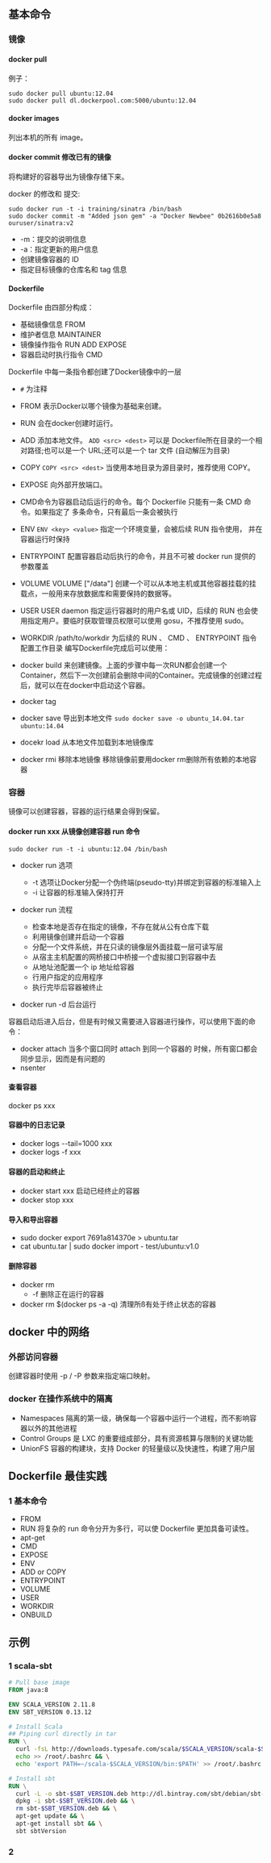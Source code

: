 
## 基本命令


### 镜像

#### docker pull 

例子：

```
sudo docker pull ubuntu:12.04
sudo docker pull dl.dockerpool.com:5000/ubuntu:12.04
```

#### docker images
列出本机的所有 image。

#### 

#### docker commit 修改已有的镜像
将构建好的容器导出为镜像存储下来。

docker 的修改和 提交:

```
sudo docker run -t -i training/sinatra /bin/bash
sudo docker commit -m "Added json gem" -a "Docker Newbee" 0b2616b0e5a8 ouruser/sinatra:v2
```
+ -m：提交的说明信息
+ -a：指定更新的用户信息
+ 创建镜像容器的 ID
+ 指定目标镜像的仓库名和 tag 信息

#### Dockerfile

Dockerfile 由四部分构成：

+ 基础镜像信息 FROM
+ 维护者信息 MAINTAINER
+ 镜像操作指令  RUN ADD EXPOSE
+ 容器启动时执行指令 CMD


Dockerfile 中每一条指令都创建了Docker镜像中的一层
+ `#` 为注释
+ FROM 表示Docker以哪个镜像为基础来创建。
+ RUN 会在docker创建时运行。
+ ADD 添加本地文件。 `ADD <src> <dest>` <src> 可以是 Dockerfile所在目录的一个相对路径;也可以是一个 URL;还可以是一个 tar 文件 (自动解压为目录)
+ COPY `COPY <src> <dest>` 当使用本地目录为源目录时，推荐使用 COPY。
+ EXPOSE 向外部开放端口。
+ CMD命令为容器启动后运行的命令。每个 Dockerfile 只能有一条 CMD 命令。如果指定了 多条命令，只有最后一条会被执行
+ ENV `ENV <key> <value>` 指定一个环境变量，会被后续 RUN 指令使用， 并在容器运行时保持
+ ENTRYPOINT 配置容器启动后执行的命令，并且不可被 docker run 提供的参数覆盖
+ VOLUME VOLUME ["/data"] 创建一个可以从本地主机或其他容器挂载的挂载点，一般用来存放数据库和需要保持的数据等。
+ USER USER daemon 指定运行容器时的用户名或 UID，后续的 RUN 也会使用指定用户。要临时获取管理员权限可以使用 gosu，不推荐使用 sudo。
+ WORKDIR /path/to/workdir 为后续的 RUN 、 CMD 、 ENTRYPOINT 指令配置工作目录
编写Dockerfile完成后可以使用：

+ docker build  来创建镜像。上面的步骤中每一次RUN都会创建一个Container，然后下一次创建前会删除中间的Container。完成镜像的创建过程后，就可以在在docker中启动这个容器。
+ docker tag 
+ docker save 导出到本地文件 `sudo docker save -o ubuntu_14.04.tar ubuntu:14.04`
+ docekr load 从本地文件加载到本地镜像库
+ docker rmi 移除本地镜像 移除镜像前要用docker rm删除所有依赖的本地容器

### 容器

镜像可以创建容器，容器的运行结果会得到保留。

#### docker run xxx 从镜像创建容器 run 命令
```
sudo docker run -t -i ubuntu:12.04 /bin/bash
```
+ docker run 选项
  + -t 选项让Docker分配一个伪终端(pseudo-tty)并绑定到容器的标准输入上
  + -i 让容器的标准输入保持打开

+ docker run 流程
    - 检查本地是否存在指定的镜像，不存在就从公有仓库下载
    - 利用镜像创建并启动一个容器
    - 分配一个文件系统，并在只读的镜像层外面挂载一层可读写层
    - 从宿主主机配置的网桥接口中桥接一个虚拟接口到容器中去
    - 从地址池配置一个 ip 地址给容器
    - 行用户指定的应用程序
    - 执行完毕后容器被终止

+ docker run -d 后台运行

容器启动后进入后台，但是有时候又需要进入容器进行操作，可以使用下面的命令：
+ docker attach <name> 当多个窗口同时 attach 到同一个容器的 时候，所有窗口都会同步显示，因而是有问题的
+ nsenter

#### 查看容器
docker ps xxx
#### 容器中的日志记录
+ docker logs --tail=1000 xxx
+ docker logs -f xxx

#### 容器的启动和终止
+ docker start xxx 启动已经终止的容器
+ docker stop xxx 

#### 导入和导出容器

+ sudo docker export 7691a814370e > ubuntu.tar
+ cat ubuntu.tar | sudo docker import - test/ubuntu:v1.0

#### 删除容器

+ docker rm 
    + -f 删除正在运行的容器
+ docker rm $(docker ps -a -q) 清理所ß有处于终止状态的容器

## docker 中的网络

### 外部访问容器
创建容器时使用 -p / -P 参数来指定端口映射。

### docker 在操作系统中的隔离
+ Namespaces 隔离的第一级，确保每一个容器中运行一个进程，而不影响容器以外的其他进程
+ Control Groups 是 LXC 的重要组成部分，具有资源核算与限制的关键功能
+ UnionFS 容器的构建块，支持 Docker 的轻量级以及快速性，构建了用户层


## Dockerfile 最佳实践
### 1 基本命令

+ FROM
+ RUN 将复杂的 run 命令分开为多行，可以使 Dockerfile 更加具备可读性。
+ apt-get 
+ CMD
+ EXPOSE
+ ENV
+ ADD or COPY
+ ENTRYPOINT
+ VOLUME
+ USER
+ WORKDIR
+ ONBUILD

## 示例

### 1 scala-sbt

```Dockerfile
# Pull base image
FROM java:8

ENV SCALA_VERSION 2.11.8
ENV SBT_VERSION 0.13.12

# Install Scala
## Piping curl directly in tar
RUN \
  curl -fsL http://downloads.typesafe.com/scala/$SCALA_VERSION/scala-$SCALA_VERSION.tgz | tar xfz - -C /root/ && \
  echo >> /root/.bashrc && \
  echo 'export PATH=~/scala-$SCALA_VERSION/bin:$PATH' >> /root/.bashrc

# Install sbt
RUN \
  curl -L -o sbt-$SBT_VERSION.deb http://dl.bintray.com/sbt/debian/sbt-$SBT_VERSION.deb && \
  dpkg -i sbt-$SBT_VERSION.deb && \
  rm sbt-$SBT_VERSION.deb && \
  apt-get update && \
  apt-get install sbt && \
  sbt sbtVersion
```

### 2 